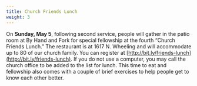 ```yaml
---
title: Church Friends Lunch
weight: 3
---
```


On **Sunday, May 5**, following second service, people will gather in the patio room at By Hand and Fork for special fellowship at the fourth “Church Friends Lunch.”  The restaurant is at 1617 N. Wheeling and will accommodate up to 80 of our church family.   You can register at [http://bit.ly/friends-lunch](http://bit.ly/friends-lunch).  If you do not use a computer, you may call the church office to be added to the list for lunch.  This time to eat and fellowship also comes with a couple of brief exercises to help people get to know each other better.